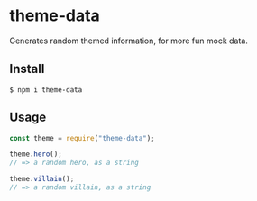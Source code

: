 # theme-data

Generates random themed information, for more fun mock data.

## Install

```
$ npm i theme-data
```

## Usage

```js
const theme = require("theme-data");

theme.hero();
// => a random hero, as a string

theme.villain();
// => a random villain, as a string
